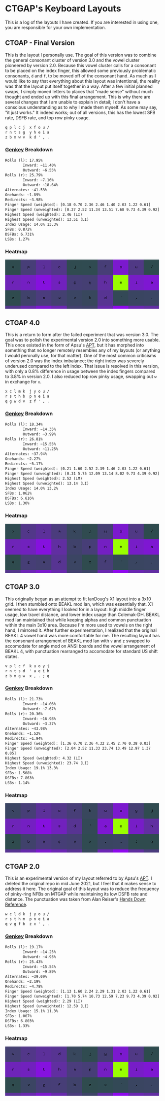 # CTGAP's Keyboard Layouts

This is a log of the layouts I have created. If you are interested in using one, you are responsible for your own implementation.

## CTGAP - Final Version

This is the layout I personally use. The goal of this version was to combine the general consonant cluster of version 3.0 and the vowel cluster pioneered by version 2.0. Because this vowel cluster calls for a consonant to be placed on the index finger, this allowed some previously problematic consonants, `d` and `f`, to be moved off of the consonant hand. As much as I would like to say that everything about this layout was intentional, the reality was that the layout put itself together in a way. After a few initial planned swaps, I simply moved letters to places that "made sense" without much thought and ended up with this final arrangement. This is why there are several changes that I am unable to explain in detail; I don't have a conscious understanding as to why I made them myself. As some may say, "it just works." It indeed works; out of all versions, this has the lowest SFB rate, DSFB rate, and top row pinky usage.

```
q p l c j  x f o u /
r n t s g  y h e i a
z b m w v  k d ' , .
```

### [Genkey](https://github.com/semilin/geney) Breakdown

```
Rolls (l): 17.95%
        Inward: ~11.40%
        Outward: ~6.55%
Rolls (r): 25.79%
        Inward: ~7.16%
        Outward: ~18.64%
Alternates: ~41.53%
Onehands: ~1.89%
Redirects: ~3.98%
Finger Speed (weighted): [0.18 0.70 2.36 2.46 1.40 2.03 1.22 0.61]
Finger Speed (unweighted): [0.27 2.52 11.34 13.51 7.68 9.73 4.39 0.92]
Highest Speed (weighted): 2.46 (LI)
Highest Speed (unweighted): 13.51 (LI)
Index Usage: 14.6% 13.3%
SFBs: 0.872%
DSFBs: 6.731%
LSBs: 1.27%
```

### Heatmap

![Heatmap](https://github.com/CTGAP/ctgap-keyboard-layout/blob/main/heatmaps/ctgap_heatmap.png?raw=true)

## CTGAP 4.0

This is a return to form after the failed experiment that was version 3.0. The goal was to polish the experimental version 2.0 into something more usable. This once existed in the form of Apsu's [APT](https://github.com/Apsu/APT), but it has morphed into something that no longer remotely resembles any of my layouts (or anything I would peronally use, for that matter). One of the most common criticisms of version 2.0 was the index imbalance; the right index was severely underused compared to the left index. That issue is resolved in this version, with only a 0.8% difference in usage between the index fingers compared to 3.8% in version 2.0. I also reduced top row pinky usage, swapping out `w` in exchange for `x`.

```
x c l m k  j y o u /
r s t h b  p n e i a
q g w d v  z f ' , .
```

### [Genkey](https://github.com/semilin/geney) Breakdown

```
Rolls (l): 18.34%
        Inward: ~14.35%
        Outward: ~3.99%
Rolls (r): 26.81%
        Inward: ~15.55%
        Outward: ~11.25%
Alternates: ~37.94%
Onehands: ~2.27%
Redirects: ~5.17%
Finger Speed (weighted): [0.21 1.60 2.52 2.39 1.46 2.03 1.22 0.61]
Finger Speed (unweighted): [0.31 5.75 12.09 13.14 8.02 9.73 4.39 0.92]
Highest Speed (weighted): 2.52 (LM)
Highest Speed (unweighted): 13.14 (LI)
Index Usage: 14.0% 13.2%
SFBs: 1.062%
DSFBs: 6.816%
LSBs: 1.30%
```

### Heatmap

![Heatmap](https://github.com/CTGAP/ctgap-keyboard-layout/blob/main/heatmaps/ctgap4_heatmap.png?raw=true)

## CTGAP 3.0

This originally began as an attempt to fit IanDoug's X1 layout into a 3x10 grid. I then stumbled onto BEAKL mod Ian, which was essentially that. X1 seemed to have everything I looked for in a layout: high middle finger usage, low travel distance, and lower index usage than Colemak-DH. BEAKL mod Ian maintained that while keeping alphas and common punctuation within the main 3x10 area. Because I'm more used to vowels on the right hand, I mirrored it. After further experimentation, I realized that the original BEAKL 4 vowel hand was more comfortable for me. The resulting layout has the consonant arrangement of BEAKL mod Ian with `v` and `z` swapped to accomodate for angle mod on ANSI boards and the vowel arrangement of BEAKL 4, with punctuation rearranged to accomodate for standard US shift states.

```
v p l c f  k u o y j
r n t s d  ' a e i h
z b m g w  x , . ; q
```

### [Genkey](https://github.com/semilin/genkey) Breakdown

```
Rolls (l): 21.73%
        Inward: ~14.06%
        Outward: ~7.67%
Rolls (r): 20.36%
        Inward: ~16.98%
        Outward: ~3.37%
Alternates: ~43.98%
Onehands: ~1.52%
Redirects: ~1.94%
Finger Speed (weighted): [1.36 0.70 2.36 4.32 2.45 2.70 0.38 0.03]
Finger Speed (unweighted): [2.04 2.52 11.33 23.74 13.49 12.97 1.37 0.05]
Highest Speed (weighted): 4.32 (LI)
Highest Speed (unweighted): 23.74 (LI)
Index Usage: 19.1% 13.3%
SFBs: 1.508%
DSFBs: 7.863%
LSBs: 1.14%
```

### Heatmap

![Heatmap](https://github.com/CTGAP/ctgap-keyboard-layout/blob/main/heatmaps/ctgap3_heatmap.png?raw=true)

## CTGAP 2.0

This is an experimental version of my layout referred to by Apsu's [APT](https://github.com/Apsu/APT). I deleted the original repo in mid June 2021, but I feel that it makes sense to address it here. The original goal of this layout was to reduce the frequency of pinky-ring NFBs on MTGAP while maintaining its low DSFB rate and distance. The punctuation was taken from Alan Reiser's [Hands Down Reference](https://sites.google.com/alanreiser.com/handsdown#h.s6920vg5spfm).

```
w c l d k  j y o u /
r s t h m  p n e i a
q v g f b  z x ' , .
```

### [Genkey](https://github.com/semilin/genkey) Breakdown

```
Rolls (l): 19.17%
        Inward: ~14.25%
        Outward: ~4.93%
Rolls (r): 25.43%
        Inward: ~15.54%
        Outward: ~9.89%
Alternates: ~39.09%
Onehands: ~2.19%
Redirects: ~4.78%
Finger Speed (weighted): [1.13 1.60 2.24 2.29 1.31 2.03 1.22 0.61]
Finger Speed (unweighted): [1.70 5.74 10.73 12.59 7.23 9.73 4.39 0.92]
Highest Speed (weighted): 2.29 (LI)
Highest Speed (unweighted): 12.59 (LI)
Index Usage: 15.1% 11.3%
SFBs: 1.007%
DSFBs: 6.803%
LSBs: 1.33%
```

### Heatmap

![Heatmap](https://github.com/CTGAP/ctgap-keyboard-layout/blob/main/heatmaps/ctgap2_heatmap.png?raw=true)
